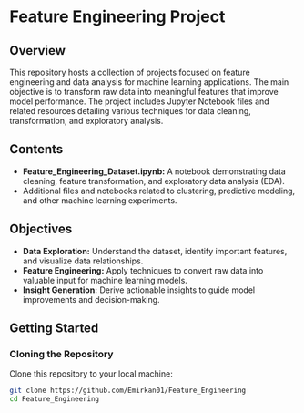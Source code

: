 # Feature Engineering Project

## Overview
This repository hosts a collection of projects focused on feature engineering and data analysis for machine learning applications. The main objective is to transform raw data into meaningful features that improve model performance. The project includes Jupyter Notebook files and related resources detailing various techniques for data cleaning, transformation, and exploratory analysis.

## Contents
- **Feature_Engineering_Dataset.ipynb:** A notebook demonstrating data cleaning, feature transformation, and exploratory data analysis (EDA).
- Additional files and notebooks related to clustering, predictive modeling, and other machine learning experiments.

## Objectives
- **Data Exploration:** Understand the dataset, identify important features, and visualize data relationships.
- **Feature Engineering:** Apply techniques to convert raw data into valuable input for machine learning models.
- **Insight Generation:** Derive actionable insights to guide model improvements and decision-making.

## Getting Started

### Cloning the Repository
Clone this repository to your local machine:
```bash
git clone https://github.com/Emirkan01/Feature_Engineering
cd Feature_Engineering
